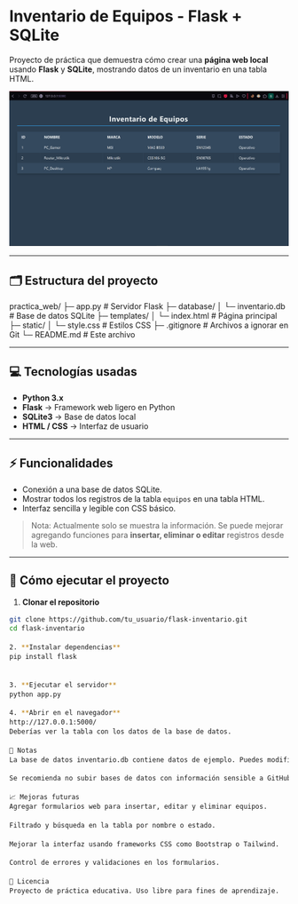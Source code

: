 # Inventario de Equipos - Flask + SQLite

Proyecto de práctica que demuestra cómo crear una **página web local** usando **Flask** y **SQLite**, mostrando datos de un inventario en una tabla HTML.

![Screenshot](images/Screenshot2025-10-07210302.png)

---

## 🗂 Estructura del proyecto

practica_web/
├─ app.py # Servidor Flask
├─ database/
│ └─ inventario.db # Base de datos SQLite
├─ templates/
│ └─ index.html # Página principal
├─ static/
│ └─ style.css # Estilos CSS
├─ .gitignore # Archivos a ignorar en Git
└─ README.md # Este archivo



---

## 💻 Tecnologías usadas
- **Python 3.x**  
- **Flask** → Framework web ligero en Python  
- **SQLite3** → Base de datos local  
- **HTML / CSS** → Interfaz de usuario  

---

## ⚡ Funcionalidades
- Conexión a una base de datos SQLite.  
- Mostrar todos los registros de la tabla `equipos` en una tabla HTML.  
- Interfaz sencilla y legible con CSS básico.  

> Nota: Actualmente solo se muestra la información. Se puede mejorar agregando funciones para **insertar, eliminar o editar** registros desde la web.

---

## 🚀 Cómo ejecutar el proyecto

1. **Clonar el repositorio**
```bash
git clone https://github.com/tu_usuario/flask-inventario.git
cd flask-inventario

2. **Instalar dependencias**
pip install flask


3. **Ejecutar el servidor**
python app.py

4. **Abrir en el navegador**
http://127.0.0.1:5000/
Deberías ver la tabla con los datos de la base de datos.

🔧 Notas
La base de datos inventario.db contiene datos de ejemplo. Puedes modificarla con SQLite3 o agregar nuevas filas desde Python.

Se recomienda no subir bases de datos con información sensible a GitHub.

📈 Mejoras futuras
Agregar formularios web para insertar, editar y eliminar equipos.

Filtrado y búsqueda en la tabla por nombre o estado.

Mejorar la interfaz usando frameworks CSS como Bootstrap o Tailwind.

Control de errores y validaciones en los formularios.

📜 Licencia
Proyecto de práctica educativa. Uso libre para fines de aprendizaje.
